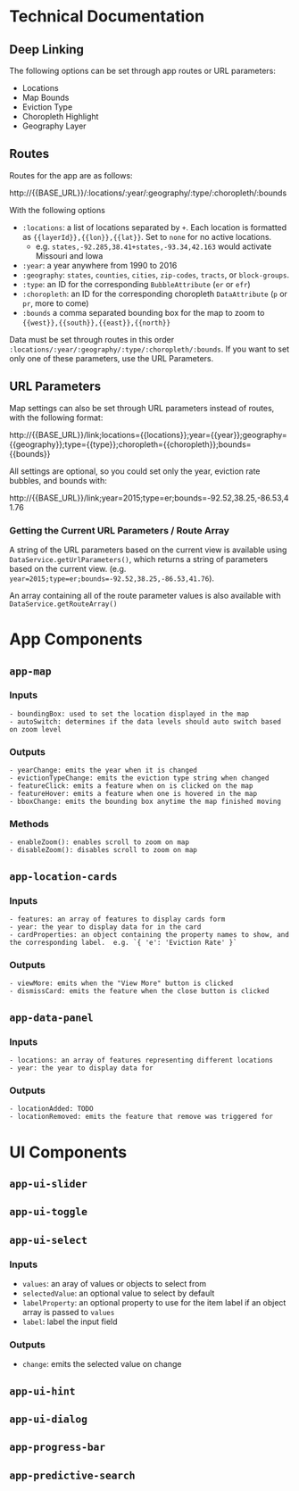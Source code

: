 # Technical Documentation

## Deep Linking

The following options can be set through app routes or URL parameters:

  - Locations
  - Map Bounds
  - Eviction Type
  - Choropleth Highlight
  - Geography Layer

## Routes

Routes for the app are as follows:

http://{{BASE_URL}}/:locations/:year/:geography/:type/:choropleth/:bounds

With the following options

  - `:locations`: a list of locations separated by `+`.  Each location is formatted as `{{layerId}},{{lon}},{{lat}}`.  Set to `none` for no active locations.
    - e.g. `states,-92.285,38.41+states,-93.34,42.163` would activate Missouri and Iowa
  - `:year`: a year anywhere from 1990 to 2016
  - `:geography`: `states`, `counties`, `cities`, `zip-codes`, `tracts`, or `block-groups`. 
  - `:type`: an ID for the corresponding `BubbleAttribute` (`er` or `efr`)
  - `:choropleth`: an ID for the corresponding choropleth `DataAttribute` (`p` or `pr`, more to come)
  - `:bounds` a comma separated bounding box for the map to zoom to `{{west}},{{south}},{{east}},{{north}}`

Data must be set through routes in this order `:locations/:year/:geography/:type/:choropleth/:bounds`.  If you want to set only one of these parameters, use the URL Parameters.

## URL Parameters

Map settings can also be set through URL parameters instead of routes, with the following format:

http://{{BASE_URL}}/link;locations={{locations}};year={{year}};geography={{geography}};type={{type}};choropleth={{choropleth}};bounds={{bounds}}

All settings are optional, so you could set only the year, eviction rate bubbles, and bounds with:

http://{{BASE_URL}}/link;year=2015;type=er;bounds=-92.52,38.25,-86.53,41.76

### Getting the Current URL Parameters / Route Array

A string of the URL parameters based on the current view is available using `DataService.getUrlParameters()`, which returns a string of parameters based on the current view.  (e.g. `year=2015;type=er;bounds=-92.52,38.25,-86.53,41.76`).

An array containing all of the route parameter values is also available with `DataService.getRouteArray()`

# App Components 

## `app-map`

### Inputs

    - boundingBox: used to set the location displayed in the map
    - autoSwitch: determines if the data levels should auto switch based on zoom level

### Outputs

    - yearChange: emits the year when it is changed
    - evictionTypeChange: emits the eviction type string when changed
    - featureClick: emits a feature when on is clicked on the map
    - featureHover: emits a feature when one is hovered in the map
    - bboxChange: emits the bounding box anytime the map finished moving

### Methods

    - enableZoom(): enables scroll to zoom on map
    - disableZoom(): disables scroll to zoom on map


## `app-location-cards`

### Inputs

    - features: an array of features to display cards form
    - year: the year to display data for in the card
    - cardProperties: an object containing the property names to show, and the corresponding label.  e.g. `{ 'e': 'Eviction Rate' }`

### Outputs

    - viewMore: emits when the "View More" button is clicked
    - dismissCard: emits the feature when the close button is clicked


## `app-data-panel`

### Inputs

    - locations: an array of features representing different locations
    - year: the year to display data for
    
### Outputs

    - locationAdded: TODO
    - locationRemoved: emits the feature that remove was triggered for

# UI Components 

## `app-ui-slider`

## `app-ui-toggle`

## `app-ui-select`

### Inputs
  - `values`: an aray of values or objects to select from
  - `selectedValue`: an optional value to select by default
  - `labelProperty`: an optional property to use for the item label if an object array is passed to `values`
  - `label`: label the input field

### Outputs
  - `change`: emits the selected value on change

## `app-ui-hint`

## `app-ui-dialog`

## `app-progress-bar`

## `app-predictive-search`
